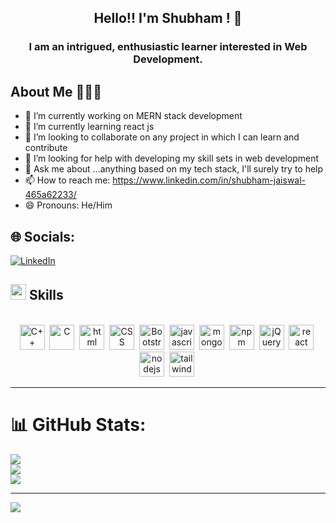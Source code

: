 <h2 align="center">Hello!! I'm Shubham ! 👋</h2>
<h3 align="center">I am an intrigued, enthusiastic learner interested in Web Development.</h3>


## About Me 🙋🏻‍♂️
- 🔭 I’m currently working on MERN stack development 
- 🌱 I’m currently learning react js
- 👯 I’m looking to collaborate on any project in which I can learn and contribute 
- 🤔 I’m looking for help with developing my skill sets in web development
- 💬 Ask me about ...anything based on my tech stack, I'll surely try to help
- 📫 How to reach me: https://www.linkedin.com/in/shubham-jaiswal-465a62233/
- 😄 Pronouns: He/Him
<!-- ⚡ Fun fact: People believe me, actually more than what I do. -->

## 🌐 Socials:
[![LinkedIn](https://img.shields.io/badge/LinkedIn-%230077B5.svg?logo=linkedin&logoColor=white)](https://linkedin.com/in/https://www.linkedin.com/in/shubham-jaiswal-465a62233/) 

## <img src="https://media2.giphy.com/media/QssGEmpkyEOhBCb7e1/giphy.gif?cid=ecf05e47a0n3gi1bfqntqmob8g9aid1oyj2wr3ds3mg700bl&rid=giphy.gif" width ="25"><b> Skills</b>
<br>


<div align="center">
  <img src="https://cdn.worldvectorlogo.com/logos/c-1.svg" title="C++" alt="C++" width="40" height="40"/>&nbsp;
  <img src="https://cdn.worldvectorlogo.com/logos/c.svg" title="C" alt="C" width="40" height="40"/>&nbsp;
  <img src="https://cdn.worldvectorlogo.com/logos/html-1.svg" title="html" alt="html" width="40" height="40"/>&nbsp;
  <img src="https://cdn.worldvectorlogo.com/logos/css-3.svg" title="CSS" alt="CSS" width="40" height="40"/>&nbsp;
  <img src="https://cdn.worldvectorlogo.com/logos/bootstrap-5-1.svg" title="Bootstrap" alt="Bootstrap" width="40" height="40"/>&nbsp;
  <img src="https://cdn.worldvectorlogo.com/logos/logo-javascript.svg" title="javascript" alt="javascript" width="40" height="40"/>&nbsp;
  <img src="https://cdn.worldvectorlogo.com/logos/mongodb-icon-1.svg" title="mongoDB" alt="mongoDB" width="40" height="40"/>&nbsp;
  <img src="https://cdn.worldvectorlogo.com/logos/npm.svg" title="npm" alt="npm" width="40" height="40"/>&nbsp;
  <img src="https://cdn.worldvectorlogo.com/logos/jquery-4.svg" title="jQuery" alt="jQuery" width="40" height="40"/>&nbsp;
  <img src="https://cdn.worldvectorlogo.com/logos/react-2.svg" title="React" alt="react" width="40" height="40"/>&nbsp;
  <img src="https://cdn.worldvectorlogo.com/logos/nodejs-1.svg" title="nodejs" alt="nodejs" width="40" height="40"/>&nbsp;
  <img src="https://cdn.worldvectorlogo.com/logos/tailwind-css-2.svg" title="Tailwind" alt="tailwind" width="40" height="40"/>&nbsp;
</div> 	

---

# 📊 GitHub Stats:
![](https://github-readme-stats.vercel.app/api?username=raviranjan2003&theme=dark&hide_border=false&include_all_commits=true&count_private=true)<br/>
![](https://github-readme-streak-stats.herokuapp.com/?user=raviranjan2003&theme=dark&hide_border=false)<br/>
![](https://github-readme-stats.vercel.app/api/top-langs/?username=raviranjan2003&theme=dark&hide_border=false&include_all_commits=true&count_private=true&layout=compact)

---
[![](https://visitcount.itsvg.in/api?id=raviranjan2003&icon=0&color=0)](https://visitcount.itsvg.in)

<!-- Proudly created with GPRM ( https://gprm.itsvg.in ) -->

